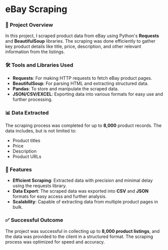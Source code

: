 # eBay Scraping 

### 📝 Project Overview
In this project, I scraped product data from eBay using Python's **Requests** and **BeautifulSoup** libraries. The scraping was done efficiently to gather key product details like title, price, description, and other relevant information from the listings.

### 🛠️ Tools and Libraries Used
- **Requests**: For making HTTP requests to fetch eBay product pages.
- **BeautifulSoup**: For parsing HTML and extracting structured data.
- **Pandas**: To store and manipulate the scraped data.
- **JSON/CSV/EXCEL**: Exporting data into various formats for easy use and further processing.

### 📊 Data Extracted
The scraping process was completed for up to **8,000** product records. The data includes, but is not limited to:
- Product titles
- Price
- Description
- Product URLs

### 🚀 Features
- **Efficient Scraping**: Extracted data with precision and minimal delay using the requests library.
- **Data Export**: The scraped data was exported into **CSV** and **JSON** formats for easy access and further analysis.
- **Scalability**: Capable of extracting data from multiple product pages in bulk.

### ✅ Successful Outcome
The project was successful in collecting up to **8,000 product listings**, and the data was provided to the client in a structured format. The scraping process was optimized for speed and accuracy.
